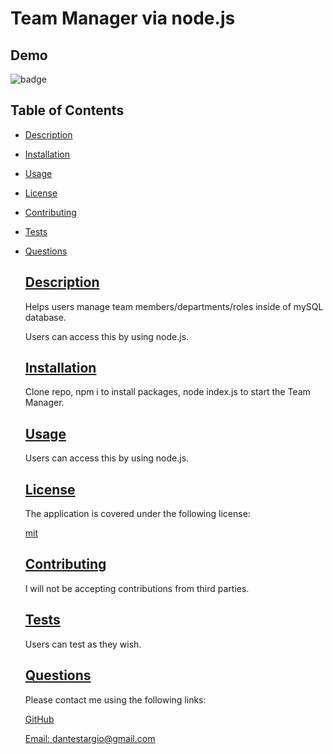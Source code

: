  # Team Manager via node.js
 
 ## Demo
 

![badge](https://img.shields.io/badge/license-mit-blue)
  
## Table of Contents
  
* [Description](#description)
* [Installation](#installation)
* [Usage](#usage)
* [License](#license)
* [Contributing](#contributing)
* [Tests](#tests)
* [Questions](#questions)
    
    ## [Description](#table-of-contents)
  
    Helps users manage team members/departments/roles inside of mySQL database.
  
    Users can access this by using node.js.
  
    ## [Installation](#table-of-contents)
  
    Clone repo, npm i to install packages, node index.js to start the Team Manager.
  
    ## [Usage](#table-of-contents)
  
    Users can access this by using node.js.
    
    ## [License](#table-of-contents)
  
    The application is covered under the following license:
  
    [mit](https://choosealicense.com/licenses/mit)
  
    ## [Contributing](#table-of-contents)
    
    I will not be accepting contributions from third parties.
  
    ## [Tests](#table-of-contents)
  
    Users can test as they wish.
  
    ## [Questions](#table-of-contents)
  
    Please contact me using the following links:
  
    [GitHub](https://github.com/modjeska)
  
    [Email: dantestargio@gmail.com](mailto:dantestargio@gmail.com)
